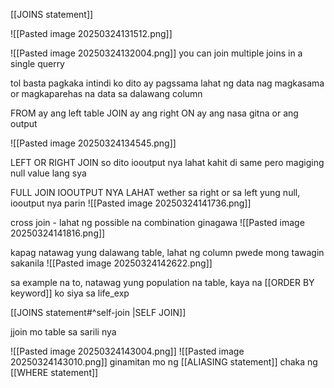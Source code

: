 [[JOINS statement]]

![[Pasted image 20250324131512.png]]

![[Pasted image 20250324132004.png]]
you can join multiple joins in a single querry

tol basta pagkaka intindi ko dito ay
pagssama lahat ng data nag magkasama or magkaparehas na data sa dalawang column

FROM ay ang left table
JOIN ay ang right
ON ay ang nasa gitna or ang output

![[Pasted image 20250324134545.png]]

LEFT OR RIGHT JOIN
so dito iooutput nya lahat kahit di same pero magiging null value lang sya


FULL JOIN
IOOUTPUT NYA LAHAT
wether sa right or sa left yung null, iooutput nya parin
![[Pasted image 20250324141736.png]]


cross join - lahat ng possible na combination ginagawa
![[Pasted image 20250324141816.png]]


kapag natawag yung dalawang table, lahat ng column pwede mong tawagin sakanila
![[Pasted image 20250324142622.png]]

sa example na to, natawag yung population na table, kaya na [[ORDER BY keyword]] ko siya sa life_exp


[[JOINS statement#^self-join |SELF JOIN]]

jjoin mo table sa sarili nya

![[Pasted image 20250324143004.png]]
![[Pasted image 20250324143010.png]]
ginamitan mo ng [[ALIASING statement]] chaka ng [[WHERE statement]]
